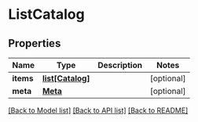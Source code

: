 # ListCatalog

## Properties
Name | Type | Description | Notes
------------ | ------------- | ------------- | -------------
**items** | [**list[Catalog]**](Catalog.md) |  | [optional] 
**meta** | [**Meta**](Meta.md) |  | [optional] 

[[Back to Model list]](../README.md#documentation-for-models) [[Back to API list]](../README.md#documentation-for-api-endpoints) [[Back to README]](../README.md)


